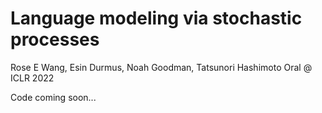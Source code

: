 # Language modeling via stochastic processes 
Rose E Wang, Esin Durmus, Noah Goodman, Tatsunori Hashimoto
Oral @ ICLR 2022

Code coming soon...
